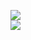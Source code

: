 [![](https://img.shields.io/badge/Made%20With-Github%20Spray-lightgrey.svg?style=for-the-badge&logo=github)](https://github.com/Annihil/github-spray#26715)  
[![](https://i.imgur.com/2DrTn0Z.gif)](https://github.com/Annihil/github-spray)